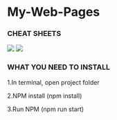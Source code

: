 # My-Web-Pages

### CHEAT SHEETS

<image src="/Cheat-sheet-1.jpg"/>
<image src="/Cheat-sheet-2.jpg"/>

### WHAT YOU NEED TO INSTALL

1.In terminal, open project folder

2.NPM install (npm install)

3.Run NPM (npm run start)